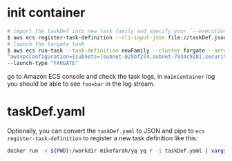# init container 

```bash
# import the taskDef into new task family and specify your `--execution-role-arn`
$ aws ecs register-task-definition --cli-input-json file://taskDef.json --family newFamily --execution-role-arn arn:aws:iam::xxxxxxxxxxxx:role/ecsTaskExecutionRole
# launch the fargate task
$ aws ecs run-task --task-definition newFamily --cluster fargate --network-configuration \
"awsvpcConfiguration={subnets=[subnet-025bf274,subnet-7034c928],securityGroups=[sg-01d3cd65],assignPublicIp=ENABLED}" \
--launch-type "FARGATE"
```
go to Amazon ECS console and check the task logs, in `mainContainer` log you should be able to see `foo=bar` in the log stream.

# taskDef.yaml
Optionally, you can convert the `taskDef.yaml` to JSON and pipe to `ecs register-task-definition` to register a new task definition like this:

```bash
docker run -v ${PWD}:/workdir mikefarah/yq yq r -j taskDef.yaml | xargs -0 aws ecs register-task-definition --family newFamily --cli-input-json
```